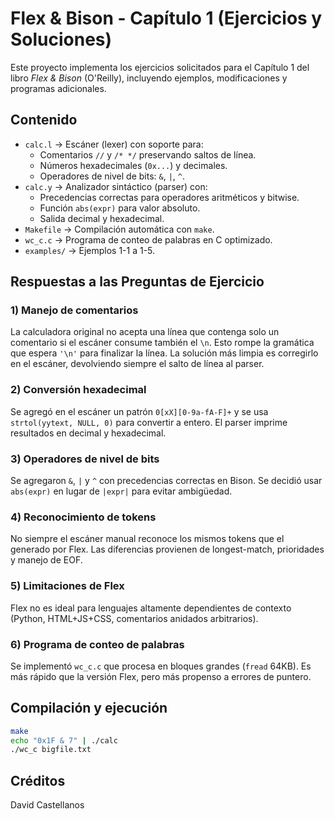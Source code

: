 # Flex & Bison - Capítulo 1 (Ejercicios y Soluciones)

Este proyecto implementa los ejercicios solicitados para el Capítulo 1 del libro *Flex & Bison* (O'Reilly), incluyendo ejemplos, modificaciones y programas adicionales.

## Contenido
- `calc.l` → Escáner (lexer) con soporte para:
  - Comentarios `//` y `/* */` preservando saltos de línea.
  - Números hexadecimales (`0x...`) y decimales.
  - Operadores de nivel de bits: `&`, `|`, `^`.
- `calc.y` → Analizador sintáctico (parser) con:
  - Precedencias correctas para operadores aritméticos y bitwise.
  - Función `abs(expr)` para valor absoluto.
  - Salida decimal y hexadecimal.
- `Makefile` → Compilación automática con `make`.
- `wc_c.c` → Programa de conteo de palabras en C optimizado.
- `examples/` → Ejemplos 1-1 a 1-5.

## Respuestas a las Preguntas de Ejercicio

### 1) Manejo de comentarios
La calculadora original no acepta una línea que contenga solo un comentario si el escáner consume también el `\n`. Esto rompe la gramática que espera `'\n'` para finalizar la línea. La solución más limpia es corregirlo en el escáner, devolviendo siempre el salto de línea al parser.

### 2) Conversión hexadecimal
Se agregó en el escáner un patrón `0[xX][0-9a-fA-F]+` y se usa `strtol(yytext, NULL, 0)` para convertir a entero. El parser imprime resultados en decimal y hexadecimal.

### 3) Operadores de nivel de bits
Se agregaron `&`, `|` y `^` con precedencias correctas en Bison. Se decidió usar `abs(expr)` en lugar de `|expr|` para evitar ambigüedad.

### 4) Reconocimiento de tokens
No siempre el escáner manual reconoce los mismos tokens que el generado por Flex. Las diferencias provienen de longest-match, prioridades y manejo de EOF.

### 5) Limitaciones de Flex
Flex no es ideal para lenguajes altamente dependientes de contexto (Python, HTML+JS+CSS, comentarios anidados arbitrarios).

### 6) Programa de conteo de palabras
Se implementó `wc_c.c` que procesa en bloques grandes (`fread` 64KB). Es más rápido que la versión Flex, pero más propenso a errores de puntero.

## Compilación y ejecución

```bash
make
echo "0x1F & 7" | ./calc
./wc_c bigfile.txt
```

## Créditos
David Castellanos
